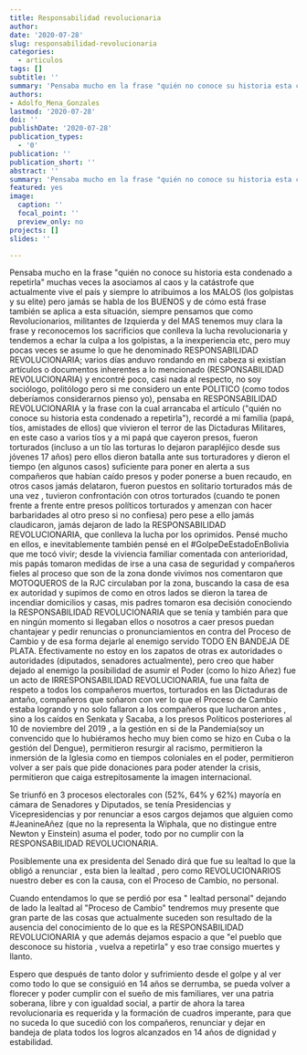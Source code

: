 ```yaml
---
title: Responsabilidad revolucionaria
author: 
date: '2020-07-28'
slug: responsabilidad-revolucionaria
categories:
  - articulos
tags: []
subtitle: ''
summary: 'Pensaba mucho en la frase "quién no conoce su historia esta condenado a repetirla" muchas veces la asociamos al caos y la catástrofe que actualmente vive el país y siempre lo atribuimos a los MALOS'
authors:
- Adolfo_Mena_Gonzales
lastmod: '2020-07-28'
doi: ''
publishDate: '2020-07-28'
publication_types:
  - '0'
publication: ''
publication_short: ''
abstract: ''
summary: 'Pensaba mucho en la frase "quién no conoce su historia esta condenado a repetirla" muchas veces la asociamos al caos y la catástrofe que actualmente vive el país y siempre lo atribuimos a los MALOS'
featured: yes
image:
  caption: ''
  focal_point: ''
  preview_only: no
projects: []
slides: ''

---
```


Pensaba mucho en la frase "quién no conoce su historia esta condenado a repetirla" muchas veces la asociamos al caos y la catástrofe que actualmente vive el país y siempre lo atribuimos a los MALOS (los golpistas y su elite) pero jamás se habla de los BUENOS y de cómo está frase también se aplica a esta situación, siempre pensamos que como Revolucionarios, militantes de Izquierda y del MAS tenemos muy clara la frase y reconocemos los sacrificios que conlleva la lucha revolucionaria y tendemos a echar la culpa a los golpistas, a la inexperiencia etc, pero muy pocas veces se asume lo que he denominado RESPONSABILIDAD REVOLUCIONARIA; varios días anduvo rondando en mi cabeza si existían artículos o documentos inherentes a lo mencionado (RESPONSABILIDAD REVOLUCIONARIA) y encontré poco, casi nada al respecto, no soy sociólogo, politólogo pero si me considero un ente POLITICO (como todos deberíamos considerarnos pienso yo), pensaba en RESPONSABILIDAD REVOLUCIONARIA y la frase con la cual arrancaba el artículo ("quién no conoce su historia esta condenado a repetirla"), recordé a mi familia (papá, tíos, amistades de ellos) que vivieron el terror de las Dictaduras Militares, en este caso a varios tíos y a mi papá que cayeron presos, fueron torturados (incluso a un tío las torturas lo dejaron parapléjico desde sus jóvenes 17 años) pero ellos dieron batalla ante sus torturadores y dieron el tiempo (en algunos casos) suficiente para poner en alerta a sus compañeros que habían caído presos y poder ponerse a buen recaudo, en otros casos jamás delataron, fueron puestos en solitario torturados más de una vez , tuvieron confrontación con otros torturados (cuando te ponen frente a frente entre presos políticos torturados y amenzan con hacer barbaridades al otro preso si no confiesa) pero pese a ello jamás claudicaron, jamás dejaron de lado la RESPONSABILIDAD REVOLUCIONARIA, que conlleva la lucha por los oprimidos. Pensé mucho en ellos, e inevitablemente también pensé en el #GolpeDeEstadoEnBolivia que me tocó vivir; desde la viviencia familiar comentada con anterioridad, mis papás tomaron medidas de irse a una casa de seguridad y compañeros fieles al proceso que son de la zona donde vivimos nos comentaron que MOTOQUEROS de la RJC circulaban por la zona, buscando la casa de esa ex autoridad y supimos de como en otros lados se dieron la tarea de incendiar domicilios y casas, mis padres tomaron esa decisión conociendo la RESPONSABILIDAD REVOLUCIONARIA que se tenía y también para que en ningún momento si llegaban ellos o nosotros a caer presos puedan chantajear y pedir renuncias o pronunciamientos en contra del Proceso de Cambio y de esa forma dejarle al enemigo servido TODO EN BANDEJA DE PLATA. Efectivamente no estoy en los zapatos de otras ex autoridades o autoridades (diputados, senadores actualmente), pero creo que haber dejado al enemigo la posibilidad de asumir el Poder (como lo hizo Añez) fue un acto de IRRESPONSABILIDAD REVOLUCIONARIA, fue una falta de respeto a todos los compañeros muertos, torturados en las Dictaduras de antaño, compañeros que soñaron con ver lo que el Proceso de Cambio estaba logrando y no solo fallaron a los compañeros que lucharon antes , sino a los caídos en Senkata y Sacaba, a los presos Políticos posteriores al 10 de noviembre del 2019 , a la gestión en si de la Pandemia(soy un convencido que lo hubiéramos hecho muy bien como se hizo en Cuba o la gestión del Dengue), permitieron resurgir al racismo, permitieron la inmersión de la Iglesia como en tiempos coloniales en el poder, permitieron volver a ser país que pide donaciones para poder atender la crisis, permitieron que caiga estrepitosamente la imagen internacional.

Se triunfó en 3 procesos electorales con (52%, 64% y 62%) mayoría en cámara de Senadores y Diputados, se tenía Presidencias y Vicepresidencias y por renunciar a esos cargos dejamos que alguien como #JeanineAñez (que no la representa la Wiphala, que no distingue entre Newton y Einstein) asuma el poder, todo por no cumplir con la RESPONSABILIDAD REVOLUCIONARIA. 

Posiblemente una ex presidenta del Senado dirá que fue su lealtad lo que la obligó a renunciar , esta bien la lealtad , pero como REVOLUCIONARIOS nuestro deber es con la causa, con el Proceso de Cambio, no personal.

 Cuando entendamos lo que se perdió por esa " lealtad personal" dejando de lado la lealtad al "Proceso de Cambio" tendremos muy presente que gran parte de las cosas que actualmente suceden son resultado de la ausencia del conocimiento de lo que es la RESPONSABILIDAD REVOLUCIONARIA y que además dejamos espacio a que "el pueblo que desconoce su historia , vuelva a repetirla" y eso trae consigo muertes y llanto.

Espero que después de tanto dolor y sufrimiento desde el golpe y al ver como todo lo que se consiguió en 14 años se derrumba, se pueda volver a florecer y poder cumplir con el sueño de mis familiares, ver una patria soberana, libre y con igualdad social, a partir de ahora la tarea revolucionaria es requerida y la formación de cuadros imperante, para que no suceda lo que sucedió con los compañeros, renunciar y dejar en bandeja de plata todos los logros alcanzados en 14 años de dignidad y estabilidad.